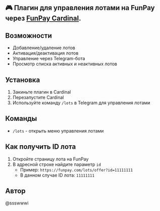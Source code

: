 ## 🎮 Плагин для управления лотами на FunPay через [FunPay Cardinal](https://github.com/sidor0912/FunPayCardinal).

## Возможности

- Добавление/удаление лотов
- Активация/деактивация лотов 
- Управление через Telegram-бота
- Просмотр списка активных и неактивных лотов

## Установка

1. Закиньте плагин в Cardinal
2. Перезапустите Cardinal
3. Используйте команду `/lots` в Telegram для управления лотами

## Команды

- `/lots` - открыть меню управления лотами

## Как получить ID лота

1. Откройте страницу лота на FunPay
2. В адресной строке найдите параметр `id`
   - Пример: `https://funpay.com/lots/offer?id=11111111`
   - В данном случае ID лота: `11111111`

## Автор 
@ssswwwi
